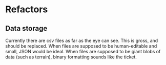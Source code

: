 # Refactors

## Data storage
Currently there are csv files as far as the eye can see. This is gross, and should be replaced. When files are supposed to be human-editable and small, JSON would be ideal. When files are supposed to be giant blobs of data (such as terrain), binary formatting sounds like the ticket.